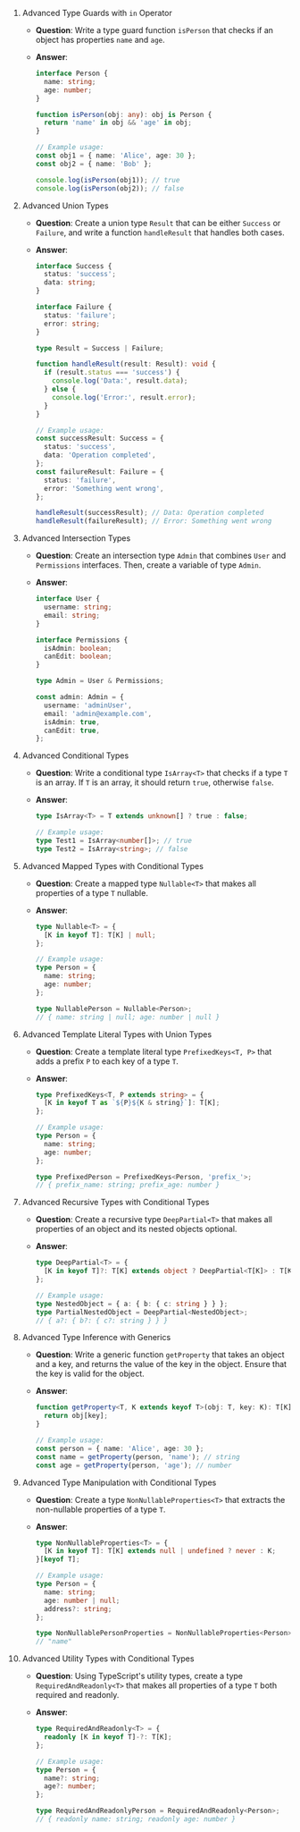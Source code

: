 1. Advanced Type Guards with `in` Operator

   - **Question**: Write a type guard function `isPerson` that checks if an object has properties `name` and `age`.
   - **Answer**:

     ```ts
     interface Person {
       name: string;
       age: number;
     }

     function isPerson(obj: any): obj is Person {
       return 'name' in obj && 'age' in obj;
     }

     // Example usage:
     const obj1 = { name: 'Alice', age: 30 };
     const obj2 = { name: 'Bob' };

     console.log(isPerson(obj1)); // true
     console.log(isPerson(obj2)); // false
     ```

2. Advanced Union Types

   - **Question**: Create a union type `Result` that can be either `Success` or `Failure`, and write a function `handleResult` that handles both cases.
   - **Answer**:

     ```ts
     interface Success {
       status: 'success';
       data: string;
     }

     interface Failure {
       status: 'failure';
       error: string;
     }

     type Result = Success | Failure;

     function handleResult(result: Result): void {
       if (result.status === 'success') {
         console.log('Data:', result.data);
       } else {
         console.log('Error:', result.error);
       }
     }

     // Example usage:
     const successResult: Success = {
       status: 'success',
       data: 'Operation completed',
     };
     const failureResult: Failure = {
       status: 'failure',
       error: 'Something went wrong',
     };

     handleResult(successResult); // Data: Operation completed
     handleResult(failureResult); // Error: Something went wrong
     ```

3. Advanced Intersection Types

   - **Question**: Create an intersection type `Admin` that combines `User` and `Permissions` interfaces. Then, create a variable of type `Admin`.
   - **Answer**:

     ```ts
     interface User {
       username: string;
       email: string;
     }

     interface Permissions {
       isAdmin: boolean;
       canEdit: boolean;
     }

     type Admin = User & Permissions;

     const admin: Admin = {
       username: 'adminUser',
       email: 'admin@example.com',
       isAdmin: true,
       canEdit: true,
     };
     ```

4. Advanced Conditional Types

   - **Question**: Write a conditional type `IsArray<T>` that checks if a type `T` is an array. If `T` is an array, it should return `true`, otherwise `false`.
   - **Answer**:

     ```ts
     type IsArray<T> = T extends unknown[] ? true : false;

     // Example usage:
     type Test1 = IsArray<number[]>; // true
     type Test2 = IsArray<string>; // false
     ```

5. Advanced Mapped Types with Conditional Types

   - **Question**: Create a mapped type `Nullable<T>` that makes all properties of a type `T` nullable.
   - **Answer**:

     ```ts
     type Nullable<T> = {
       [K in keyof T]: T[K] | null;
     };

     // Example usage:
     type Person = {
       name: string;
       age: number;
     };

     type NullablePerson = Nullable<Person>;
     // { name: string | null; age: number | null }
     ```

6. Advanced Template Literal Types with Union Types

   - **Question**: Create a template literal type `PrefixedKeys<T, P>` that adds a prefix `P` to each key of a type `T`.
   - **Answer**:

     ```ts
     type PrefixedKeys<T, P extends string> = {
       [K in keyof T as `${P}${K & string}`]: T[K];
     };

     // Example usage:
     type Person = {
       name: string;
       age: number;
     };

     type PrefixedPerson = PrefixedKeys<Person, 'prefix_'>;
     // { prefix_name: string; prefix_age: number }
     ```

7. Advanced Recursive Types with Conditional Types

   - **Question**: Create a recursive type `DeepPartial<T>` that makes all properties of an object and its nested objects optional.
   - **Answer**:

     ```ts
     type DeepPartial<T> = {
       [K in keyof T]?: T[K] extends object ? DeepPartial<T[K]> : T[K];
     };

     // Example usage:
     type NestedObject = { a: { b: { c: string } } };
     type PartialNestedObject = DeepPartial<NestedObject>;
     // { a?: { b?: { c?: string } } }
     ```

8. Advanced Type Inference with Generics

   - **Question**: Write a generic function `getProperty` that takes an object and a key, and returns the value of the key in the object. Ensure that the key is valid for the object.
   - **Answer**:

     ```ts
     function getProperty<T, K extends keyof T>(obj: T, key: K): T[K] {
       return obj[key];
     }

     // Example usage:
     const person = { name: 'Alice', age: 30 };
     const name = getProperty(person, 'name'); // string
     const age = getProperty(person, 'age'); // number
     ```

9. Advanced Type Manipulation with Conditional Types

   - **Question**: Create a type `NonNullableProperties<T>` that extracts the non-nullable properties of a type `T`.
   - **Answer**:

     ```ts
     type NonNullableProperties<T> = {
       [K in keyof T]: T[K] extends null | undefined ? never : K;
     }[keyof T];

     // Example usage:
     type Person = {
       name: string;
       age: number | null;
       address?: string;
     };

     type NonNullablePersonProperties = NonNullableProperties<Person>;
     // "name"
     ```

10. Advanced Utility Types with Conditional Types

    - **Question**: Using TypeScript's utility types, create a type `RequiredAndReadonly<T>` that makes all properties of a type `T` both required and readonly.
    - **Answer**:

      ```ts
      type RequiredAndReadonly<T> = {
        readonly [K in keyof T]-?: T[K];
      };

      // Example usage:
      type Person = {
        name?: string;
        age?: number;
      };

      type RequiredAndReadonlyPerson = RequiredAndReadonly<Person>;
      // { readonly name: string; readonly age: number }
      ```

